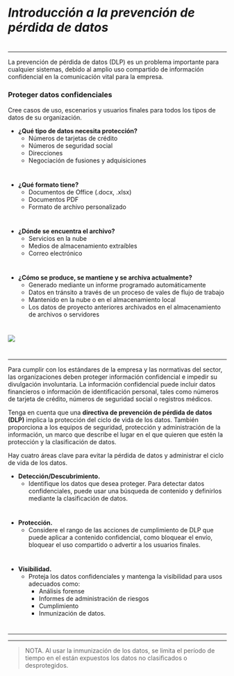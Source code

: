 # _Introducción a la prevención de pérdida de datos_
#
---
La prevención de pérdida de datos (DLP) es un problema importante para cualquier sistemas, debido al amplio uso compartido de información confidencial en la comunicación vital para la empresa.

### Proteger datos confidenciales

Cree casos de uso, escenarios y usuarios finales para todos los tipos de datos de su organización.

- **¿Qué tipo de datos necesita protección?**
  - Números de tarjetas de crédito
  - Números de seguridad social
  - Direcciones
  - Negociación de fusiones y adquisiciones
#
- **¿Qué formato tiene?**
  - Documentos de Office (.docx, .xlsx)
  - Documentos PDF
  - Formato de archivo personalizado
#
- **¿Dónde se encuentra el archivo?**
  - Servicios en la nube
  - Medios de almacenamiento extraíbles
  - Correo electrónico
#
- **¿Cómo se produce, se mantiene y se archiva actualmente?**
  - Generado mediante un informe programado automáticamente
  - Datos en tránsito a través de un proceso de vales de flujo de trabajo
  - Mantenido en la nube o en el almacenamiento local
  - Los datos de proyecto anteriores archivados en el almacenamiento de archivos o servidores

#
![](https://docs.microsoft.com/es-es/learn/m365/m365-security-data-loss/media/sensitive-data-workflow.png)

#
---

Para cumplir con los estándares de la empresa y las normativas del sector, las organizaciones deben proteger información confidencial e impedir su divulgación involuntaria. La información confidencial puede incluir datos financieros o información de identificación personal, tales como números de tarjeta de crédito, números de seguridad social o registros médicos.

Tenga en cuenta que una **directiva de prevención de pérdida de datos (DLP)** implica la protección del ciclo de vida de los datos. También proporciona a los equipos de seguridad, protección y administración de la información, un marco que describe el lugar en el que quieren que estén la protección y la clasificación de datos.

Hay cuatro áreas clave para evitar la pérdida de datos y administrar el ciclo de vida de los datos.

- **Detección/Descubrimiento.**
  - Identifique los datos que desea proteger. Para detectar datos confidenciales, puede usar una búsqueda de contenido y definirlos mediante la clasificación de datos.
#
- **Protección.**
  - Considere el rango de las acciones de cumplimiento de DLP que puede aplicar a contenido confidencial, como bloquear el envío, bloquear el uso compartido o advertir a los usuarios finales.
#
- **Visibilidad.**
  - Proteja los datos confidenciales y mantenga la visibilidad para usos adecuados como:
    - Análisis forense
    - Informes de administración de riesgos
    - Cumplimiento
    - Inmunización de datos.

#
---
---
>  NOTA. Al usar la inmunización de los datos, se limita el período de tiempo en el están expuestos los datos no clasificados o desprotegidos.